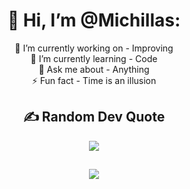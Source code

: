 <h1 align="center"> 👋 Hi, I’m @Michillas:</h1>
<p align="center">
    🔭 I’m currently working on - Improving<br>🌱 I’m currently learning - Code<br>💬 Ask me about - Anything<br>⚡ Fun fact - Time is an illusion
</p>

<h2 align="center"> ✍️ Random Dev Quote</h2>
<p align="center">
    <img src="https://quotes-github-readme.vercel.app/api?type=horizontal&theme=dark"/> 
</p>

<h2></h2>

<p align="center">
    <img src="https://visitcount.itsvg.in/api?id=Michillas&icon=5&color=12"/> 
</p>
